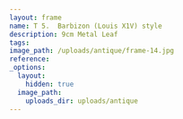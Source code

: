 ```yaml
---
layout: frame
name: T 5.  Barbizon (Louis X1V) style
description: 9cm Metal Leaf
tags:
image_path: /uploads/antique/frame-14.jpg
reference:
_options:
  layout:
    hidden: true
  image_path:
    uploads_dir: uploads/antique
---
```


